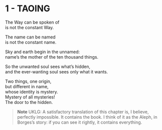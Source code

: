 # 1 - TAOING

The Way can be spoken of   
is not the constant Way.   

The name can be named  
is not the constant name.   

Sky and earth begin in the unnamed:  
name’s the mother of the ten thousand things.  

So the unwanted soul sees what’s hidden,  
and the ever-wanting soul sees only what it wants.  

Two things, one origin,  
but different in name,  
whose identity is mystery.  
Mystery of all mysteries!  
The door to the hidden.  


> **Note** UKLG: A satisfactory translation of this chapter is, I believe, perfectly impossible. It contains the book. I think of it as the Aleph, in Borges’s story: if you can see it rightly, it contains everything.  

